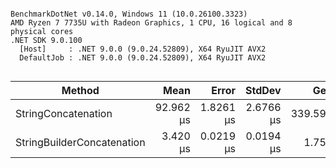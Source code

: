 ```

BenchmarkDotNet v0.14.0, Windows 11 (10.0.26100.3323)
AMD Ryzen 7 7735U with Radeon Graphics, 1 CPU, 16 logical and 8 physical cores
.NET SDK 9.0.100
  [Host]     : .NET 9.0.0 (9.0.24.52809), X64 RyuJIT AVX2
  DefaultJob : .NET 9.0.0 (9.0.24.52809), X64 RyuJIT AVX2


```
| Method                     | Mean      | Error     | StdDev    | Gen0     | Gen1   | Allocated  |
|--------------------------- |----------:|----------:|----------:|---------:|-------:|-----------:|
| StringConcatenation        | 92.962 μs | 1.8261 μs | 2.6766 μs | 339.5996 | 4.6387 | 2773.88 KB |
| StringBuilderConcatenation |  3.420 μs | 0.0219 μs | 0.0194 μs |   1.7586 | 0.0572 |   14.37 KB |
